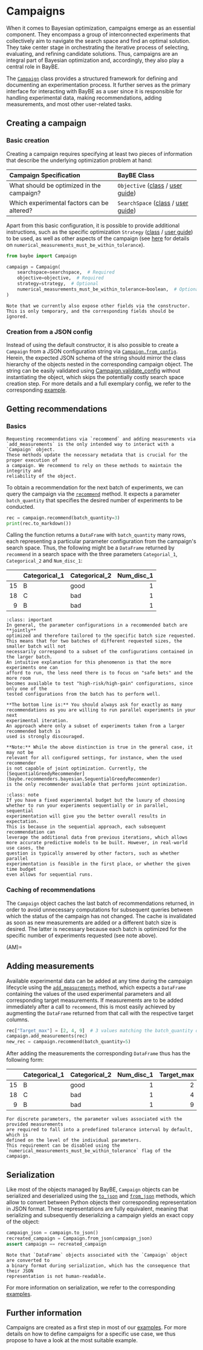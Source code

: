 # Campaigns

When it comes to Bayesian optimization, campaigns emerge as an essential component.
They encompass a group of interconnected experiments that collectively aim to navigate
the search space and find an optimal solution. They take center stage in orchestrating
the iterative process of selecting, evaluating, and refining candidate solutions.
Thus, campaigns are an integral part of Bayesian optimization and, accordingly,
they also play a central role in BayBE.

The [`Campaign`](baybe.campaign.Campaign) class provides a structured framework for 
defining and documenting an experimentation process.
It further serves as the primary interface for interacting with BayBE as a user
since it is responsible for handling experimental data, making recommendations, adding
measurements, and most other user-related tasks.

## Creating a campaign

### Basic creation

Creating a campaign requires specifying at least two pieces of information that
describe the underlying optimization problem at hand:

| Campaign Specification                     | BayBE Class                                                                               |
|:-------------------------------------------|:------------------------------------------------------------------------------------------|
| What should be optimized in the campaign?  | `Objective` ([class](baybe.objective.Objective) / [user guide](./objective))              |
| Which experimental factors can be altered? | `SearchSpace` ([class](baybe.searchspace.core.SearchSpace) / [user guide](./searchspace)) |

Apart from this basic configuration, it is possible to provide additional instructions, 
such as the specific optimization 
`Strategy`&nbsp;([class](baybe.strategies.base.Strategy) 
/ [user guide](./strategy)) to be used, as well as other aspects of the campaign 
(see [here](#AM) for details on `numerical_measurements_must_be_within_tolerance`).


~~~python
from baybe import Campaign

campaign = Campaign(
    searchspace=searchspace,  # Required
    objective=objective,  # Required
    strategy=strategy,  # Optional
    numerical_measurements_must_be_within_tolerance=boolean,  # Optional
)
~~~

```{attention}
Note that we currently also expose other fields via the constructor. 
This is only temporary, and the corresponding fields should be ignored.
```

### Creation from a JSON config
Instead of using the default constructor, it is also possible to create a `Campaign` 
from a JSON configuration string via 
[`Campaign.from_config`](baybe.campaign.Campaign.from_config).
Herein, the expected JSON schema of the string should mirror the class
hierarchy of the objects nested in the corresponding campaign object.
The string can be easily validated using
[Campaign.validate_config](baybe.campaign.Campaign.validate_config) without
instantiating the object, which skips the potentially costly search space creation step.
For more details and a full exemplary config, we refer to the corresponding
[example](./../../examples/Serialization/create_from_config).

## Getting recommendations

### Basics

```{attention}
Requesting recommendations via `recommend` and adding measurements via
`add_measurements` is the only intended way to interact with a `Campaign` object.
These methods update the necessary metadata that is crucial for the proper execution of
a campaign. We recommend to rely on these methods to maintain the integrity and
reliability of the object.
```

To obtain a recommendation for the next batch of experiments, we can query the 
campaign via the [`recommend`](baybe.campaign.Campaign.recommend) method.
It expects a parameter `batch_quantity` that specifies the desired number of 
experiments to be conducted.

~~~python
rec = campaign.recommend(batch_quantity=3)
print(rec.to_markdown())
~~~

Calling the function returns a `DataFrame` with `batch_quantity` many rows, each
representing a particular parameter configuration from the campaign's search space.
Thus, the following might be a `DataFrame` returned by `recommend` in a search space
with the three parameters `Categorial_1`, `Categorical_2` and `Num_disc_1`:

|    | Categorical_1   | Categorical_2   |   Num_disc_1 |
|---:|:----------------|:----------------|-------------:|
| 15 | B               | good            |            1 |
| 18 | C               | bad             |            1 |
|  9 | B               | bad             |            1 |

```{admonition} Batch optimization
:class: important
In general, the parameter configurations in a recommended batch are **jointly**
optimized and therefore tailored to the specific batch size requested. 
This means that for two batches of different requested sizes, the smaller batch will not 
necessarily correspond to a subset of the configurations contained in the larger batch. 
An intuitive explanation for this phenomenon is that the more experiments one can 
afford to run, the less need there is to focus on "safe bets" and the more room
becomes available to test "high-risk/high-gain" configurations, since only one of the
tested configurations from the batch has to perform well.

**The bottom line is:** You should always ask for exactly as many
recommendations as you are willing to run parallel experiments in your next 
experimental iteration.
An approach where only a subset of experiments taken from a larger recommended batch is
used is strongly discouraged.

**Note:** While the above distinction is true in the general case, it may not be 
relevant for all configured settings, for instance, when the used recommender 
is not capable of joint optimization. Currently, the 
[SequentialGreedyRecommender](baybe.recommenders.bayesian.SequentialGreedyRecommender)
is the only recommender available that performs joint optimization.
```

```{admonition} Sequential vs. parallel experimentation
:class: note
If you have a fixed experimental budget but the luxury of choosing 
whether to run your experiments sequentially or in parallel, sequential 
experimentation will give you the better overall results in expectation.
This is because in the sequential approach, each subsequent recommendation can 
leverage the additional data from previous iterations, which allows 
more accurate predictive models to be built. However, in real-world use cases, the 
question is typically answered by other factors, such as whether parallel
experimentation is feasible in the first place, or whether the given time budget 
even allows for sequential runs.
```

### Caching of recommendations

The `Campaign` object caches the last batch of recommendations returned, in order to 
avoid unnecessary computations for subsequent queries between which the status
of the campaign has not changed. 
The cache is invalidated as soon as new measurements are added or a different
batch size is desired.
The latter is necessary because each batch is optimized for the specific number of 
experiments requested (see note above).

(AM)=
## Adding measurements

Available experimental data can be added at any time during the campaign lifecycle using
the [`add_measurements`](baybe.campaign.Campaign.add_measurements) method, 
which expects a `DataFrame` containing the values of the used experimental parameters
and all corresponding target measurements.
If measurements are to be added immediately after a call to `recommend`,
this is most easily achieved by augmenting the  `DataFrame` returned from that call 
with the respective target columns.

~~~python
rec["Target_max"] = [2, 4, 9]  # 3 values matching the batch_quantity of 3
campaign.add_measurements(rec)
new_rec = campaign.recommend(batch_quantity=5)
~~~

After adding the measurements the corresponding `DataFrame` thus has the following form:

|    | Categorical_1   | Categorical_2   |   Num_disc_1 |   Target_max |
|---:|:----------------|:----------------|-------------:|-------------:|
| 15 | B               | good            |            1 |            2 |
| 18 | C               | bad             |            1 |            4 |
|  9 | B               | bad             |            1 |            9 |

```{note}
For discrete parameters, the parameter values associated with the provided measurements
are required to fall into a predefined tolerance interval by default, which is
defined on the level of the individual parameters.
This requirement can be disabled using the 
`numerical_measurements_must_be_within_tolerance` flag of the campaign.
```


## Serialization

Like most of the objects managed by BayBE, `Campaign` objects can be serialized and
deserialized using the [`to_json`](baybe.utils.serialization.SerialMixin.to_json) and
[`from_json`](baybe.utils.serialization.SerialMixin.from_json) methods, which 
allow to convert between Python objects their corresponding representation in JSON 
format. 
These representations are fully equivalent, meaning that serializing and subsequently 
deserializing a campaign yields an exact copy of the object:

~~~python
campaign_json = campaign.to_json()
recreated_campaign = Campaign.from_json(campaign_json)
assert campaign == recreated_campaign
~~~

```{note}
Note that `DataFrame` objects associated with the `Campaign` object are converted to 
a binary format during serialization, which has the consequence that their JSON 
representation is not human-readable.
```

For more information on serialization, we
refer to the corresponding [examples](./../../examples/Serialization/Serialization).

## Further information

Campaigns are created as a first step in most of our 
[examples](./../../examples/examples).
For more details on how to define campaigns for a specific use case, we thus propose 
to have a look at the most suitable example.
